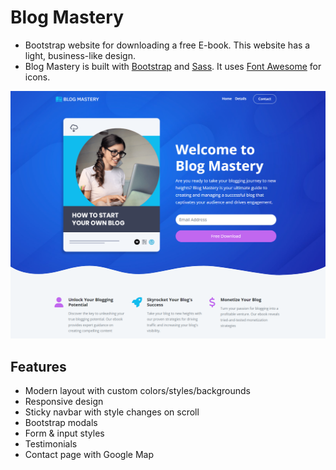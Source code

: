 # Blog Mastery

- Bootstrap website for downloading a free E-book. This website has a light, business-like design.
- Blog Mastery is built with [Bootstrap](https://getbootstrap.com/) and [Sass](https://sass-lang.com/). It uses [Font Awesome](https://fontawesome.com/) for icons.

<img src="./assets/screen.png"  />

## Features

- Modern layout with custom colors/styles/backgrounds
- Responsive design
- Sticky navbar with style changes on scroll
- Bootstrap modals
- Form & input styles
- Testimonials
- Contact page with Google Map